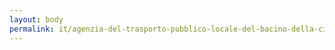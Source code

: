 ```yaml
---
layout: body
permalink: it/agenzia-del-trasporto-pubblico-locale-del-bacino-della-citta-metropolitana-di-milano-monza-e-brianza-lodi-e-pavia/
---
```


